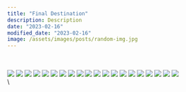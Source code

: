 ```yaml
---
title: "Final Destination"
description: Description
date: "2023-02-16"
modified_date: "2023-02-16"
image: /assets/images/posts/random-img.jpg
---
```






\
\
![](/assets/images/posts/post-15/bombs.jpg)
![](/assets/images/posts/post-15/cafe.jpg)
![](/assets/images/posts/post-15/church.jpg)
![](/assets/images/posts/post-15/coffee1.jpg)
![](/assets/images/posts/post-15/coffee2.jpg)
![](/assets/images/posts/post-15/coffee3.jpg)
![](/assets/images/posts/post-15/food1.jpg)
![](/assets/images/posts/post-15/food2.jpg)
![](/assets/images/posts/post-15/food3.jpg)
![](/assets/images/posts/post-15/food4.jpg)
![](/assets/images/posts/post-15/graves.jpg)
![](/assets/images/posts/post-15/gun.jpg)
![](/assets/images/posts/post-15/halong.jpg)
![](/assets/images/posts/post-15/hidden.jpg)
![](/assets/images/posts/post-15/orange.jpg)
![](/assets/images/posts/post-15/snake.jpg)
![](/assets/images/posts/post-15/street1.jpg)
![](/assets/images/posts/post-15/street2.jpg)
![](/assets/images/posts/post-15/trainstreet.jpg)
![](/assets/images/posts/post-15/workout.jpg)
\
\
